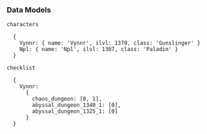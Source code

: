 ### Data Models

`characters`
```
  { 
    Vynnr: { name: 'Vynnr', ilvl: 1370, class: 'Gunslinger' }
    Npl: { name: 'Npl', ilvl: 1307, class: 'Paladin' }
  }
```

`checklist`
```
  { 
    Vynnr: 
      { 
        chaos_dungeon: [0, 1],
        abyssal_dungeon_1340_1: [0],
        abyssal_dungeon_1325_1: [0]
      }
  }
```